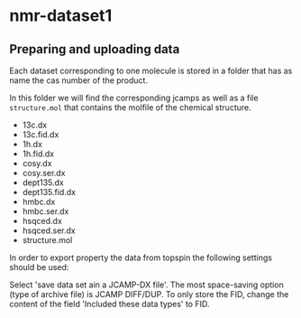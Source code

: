 # nmr-dataset1


## Preparing and uploading data

Each dataset corresponding to one molecule is stored in a folder that has as name the cas number of the product.

In this folder we will find the corresponding jcamps as well as a file `structure.mol` that contains the molfile of the chemical structure.

- 13c.dx
- 13c.fid.dx
- 1h.dx
- 1h.fid.dx
- cosy.dx
- cosy.ser.dx
- dept135.dx
- dept135.fid.dx
- hmbc.dx
- hmbc.ser.dx
- hsqced.dx
- hsqced.ser.dx
- structure.mol

In order to export property the data from topspin the following settings should be used:

Select 'save data set ain a JCAMP-DX file'. The most space-saving option (type of archive file) is JCAMP DIFF/DUP. To only store the FID, change the content of the field 'Included these data types' to FID. 
